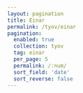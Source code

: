 ```yaml
---
layout: pagination
title: Einar
permalink: /tyov/einar
pagination:
  enabled: true
  collection: tyov
  tag: einar
  per_page: 5
  permalink: /:num/
  sort_field: 'date'
  sort_reverse: false
---
```

